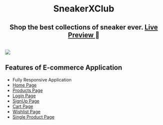 <h1 align="center" style="font-weight: bold"> SneakerXClub </h1>
<h2 align="center" > Shop the best collections of sneaker ever.   <a href="https://sneakerxclub.netlify.app/"> Live Preview </a>  🚀 </h2>
</br>
<img src="https://github.com/haarsh24/sneakerXclub/blob/development/assets/sneakerxclub-final.gif" />


## Features of E-commerce Application

- Fully Responsive Application
- [Home Page](https://sneakerxclub.netlify.app/index.html)
- [Products Page](https://sneakerxclub.netlify.app/pages/products-list.html)
- [Login Page](https://sneakerxclub.netlify.app/pages/login.html)
- [SignUp Page](https://sneakerxclub.netlify.app/pages/signup.html) 
- [Cart Page](https://sneakerxclub.netlify.app/pages/cart.html) 
- [Wishlist Page](https://sneakerxclub.netlify.app/pages/wishlist.html)  
- [Single Product Page](https://sneakerxclub.netlify.app/pages/product.html)  
